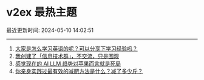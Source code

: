 # v2ex 最热主题

最近更新时间: 2024-05-10 14:02:51

--- 
1. [大家是怎么学习英语的呢？可以分享下学习经验吗？](https://www.v2ex.com/t/1039301) 
2. [我创建了「信息技术群」，不交流，只是围观](https://www.v2ex.com/t/1039321) 
3. [感觉现在的 AI LLM 趋势对苹果而言就是死局](https://www.v2ex.com/t/1039330) 
4. [你亲身实践过最有效的减肥方法是什么？减了多少斤？](https://www.v2ex.com/t/1039360) 
